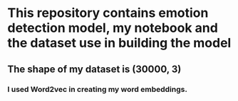 # This repository contains emotion detection model, my notebook and the dataset use in building the model
## The shape of my dataset is (30000, 3)
###  I used Word2vec in creating my word embeddings.
